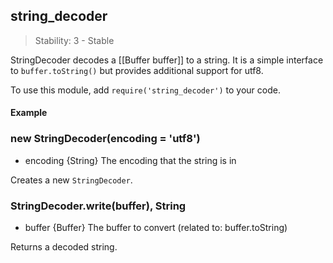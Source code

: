 ## string_decoder

> Stability: 3 - Stable

StringDecoder decodes a [[Buffer buffer]] to a string. It is a simple interface
 to `buffer.toString()` but provides additional support for utf8.

 To use this module, add `require('string_decoder')` to your code.

 #### Example

<script src='http://snippets.c9.io/github.com/c9/nodemanual.org-examples/nodejs_ref_guide/string_decoder/string_decoder.js?linestart=3&lineend=0&showlines=true' defer='defer'></script>

### new StringDecoder(encoding = 'utf8')
- encoding {String}  The encoding that the string is in

Creates a new `StringDecoder`.

### StringDecoder.write(buffer), String
- buffer {Buffer} The buffer to convert
(related to: buffer.toString)

Returns a decoded string.